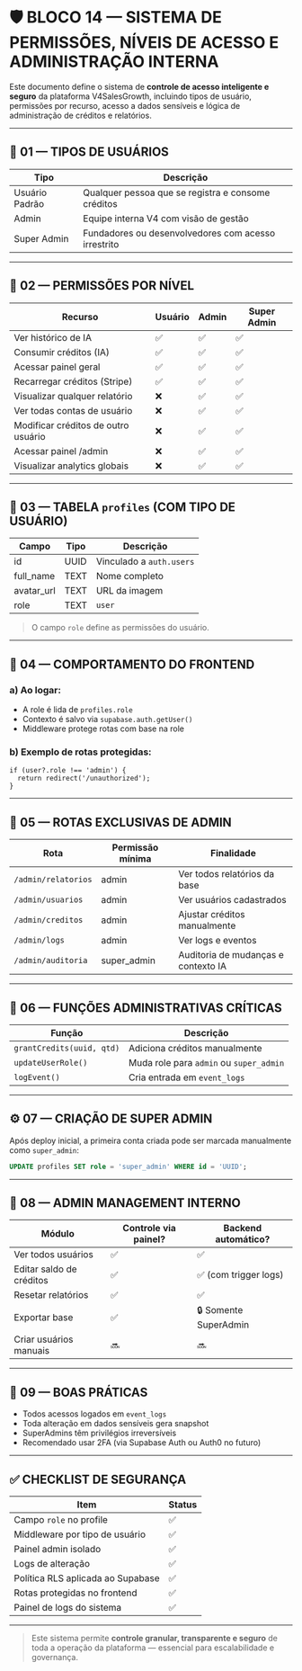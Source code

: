 
# 🛡️ BLOCO 14 — SISTEMA DE PERMISSÕES, NÍVEIS DE ACESSO E ADMINISTRAÇÃO INTERNA

Este documento define o sistema de **controle de acesso inteligente e seguro** da plataforma V4SalesGrowth, incluindo tipos de usuário, permissões por recurso, acesso a dados sensíveis e lógica de administração de créditos e relatórios.

---

## 👥 01 — TIPOS DE USUÁRIOS

| Tipo           | Descrição                                               |
|----------------|----------------------------------------------------------|
| Usuário Padrão | Qualquer pessoa que se registra e consome créditos       |
| Admin          | Equipe interna V4 com visão de gestão                    |
| Super Admin    | Fundadores ou desenvolvedores com acesso irrestrito      |

---

## 🔐 02 — PERMISSÕES POR NÍVEL

| Recurso                     | Usuário | Admin | Super Admin |
|-----------------------------|---------|-------|--------------|
| Ver histórico de IA         | ✅      | ✅    | ✅           |
| Consumir créditos (IA)      | ✅      | ✅    | ✅           |
| Acessar painel geral        | ✅      | ✅    | ✅           |
| Recarregar créditos (Stripe)| ✅      | ✅    | ✅           |
| Visualizar qualquer relatório | ❌    | ✅    | ✅           |
| Ver todas contas de usuário | ❌      | ✅    | ✅           |
| Modificar créditos de outro usuário | ❌ | ✅  | ✅           |
| Acessar painel /admin       | ❌      | ✅    | ✅           |
| Visualizar analytics globais| ❌      | ✅    | ✅           |

---

## 📂 03 — TABELA `profiles` (COM TIPO DE USUÁRIO)

| Campo     | Tipo     | Descrição                         |
|-----------|----------|-----------------------------------|
| id        | UUID     | Vinculado a `auth.users`          |
| full_name | TEXT     | Nome completo                     |
| avatar_url| TEXT     | URL da imagem                     |
| role      | TEXT     | `user` | `admin` | `super_admin` |

> O campo `role` define as permissões do usuário.

---

## 🧠 04 — COMPORTAMENTO DO FRONTEND

### a) Ao logar:

- A role é lida de `profiles.role`
- Contexto é salvo via `supabase.auth.getUser()`
- Middleware protege rotas com base na role

### b) Exemplo de rotas protegidas:

```tsx
if (user?.role !== 'admin') {
  return redirect('/unauthorized');
}
```

---

## 📁 05 — ROTAS EXCLUSIVAS DE ADMIN

| Rota                   | Permissão mínima | Finalidade                             |
|------------------------|------------------|----------------------------------------|
| `/admin/relatorios`    | admin             | Ver todos relatórios da base           |
| `/admin/usuarios`      | admin             | Ver usuários cadastrados               |
| `/admin/creditos`      | admin             | Ajustar créditos manualmente           |
| `/admin/logs`          | admin             | Ver logs e eventos                     |
| `/admin/auditoria`     | super_admin       | Auditoria de mudanças e contexto IA    |

---

## 🔄 06 — FUNÇÕES ADMINISTRATIVAS CRÍTICAS

| Função                    | Descrição                                 |
|---------------------------|--------------------------------------------|
| `grantCredits(uuid, qtd)` | Adiciona créditos manualmente              |
| `updateUserRole()`        | Muda role para `admin` ou `super_admin`    |
| `logEvent()`              | Cria entrada em `event_logs`               |

---

## ⚙️ 07 — CRIAÇÃO DE SUPER ADMIN

Após deploy inicial, a primeira conta criada pode ser marcada manualmente como `super_admin`:

```sql
UPDATE profiles SET role = 'super_admin' WHERE id = 'UUID';
```

---

## 🔄 08 — ADMIN MANAGEMENT INTERNO

| Módulo                      | Controle via painel? | Backend automático? |
|-----------------------------|----------------------|----------------------|
| Ver todos usuários          | ✅                   | ✅                   |
| Editar saldo de créditos    | ✅                   | ✅ (com trigger logs)|
| Resetar relatórios          | ✅                   | ✅                   |
| Exportar base               | ✅                   | 🔒 Somente SuperAdmin|
| Criar usuários manuais      | 🔜                   | 🔜                   |

---

## 🧱 09 — BOAS PRÁTICAS

- Todos acessos logados em `event_logs`
- Toda alteração em dados sensíveis gera snapshot
- SuperAdmins têm privilégios irreversíveis
- Recomendado usar 2FA (via Supabase Auth ou Auth0 no futuro)

---

## ✅ CHECKLIST DE SEGURANÇA

| Item                                  | Status |
|---------------------------------------|--------|
| Campo `role` no profile               | ✅     |
| Middleware por tipo de usuário        | ✅     |
| Painel admin isolado                  | ✅     |
| Logs de alteração                     | ✅     |
| Política RLS aplicada ao Supabase     | ✅     |
| Rotas protegidas no frontend          | ✅     |
| Painel de logs do sistema             | ✅     |

---

> Este sistema permite **controle granular, transparente e seguro** de toda a operação da plataforma — essencial para escalabilidade e governança.
